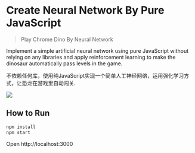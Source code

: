 # Create Neural Network By Pure JavaScript

> Play Chrome Dino By Neural Network

Implement a simple artificial neural network using pure JavaScript without relying on any libraries and apply reinforcement learning to make the dinosaur automatically pass levels in the game.

不依赖任何库，使用纯JavaScript实现一个简单人工神经网络，运用强化学习方式，让恐龙在游戏里自动闯关.

![](./demo.gif)

## How to Run

```sh
npm install
npm start
```

Open http://localhost:3000
